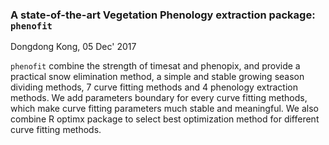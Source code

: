 ### A state-of-the-art Vegetation Phenology extraction package: `phenofit`

Dongdong Kong, 05 Dec' 2017


`phenofit` combine the strength of timesat and phenopix, and provide a practical snow elimination method, a simple and stable growing season dividing methods, 7 curve fitting methods and 4 phenology extraction methods.  We add parameters boundary for every curve fitting methods, which make curve fitting parameters much stable and meaningful. We also combine R optimx package to select best optimization method for different curve fitting methods.
